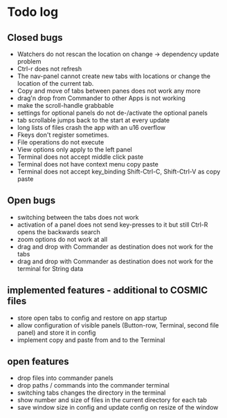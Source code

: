 # Todo log

## Closed bugs

- Watchers do not rescan the location on change -> dependency update problem
- Ctrl-r does not refresh
- The nav-panel cannot create new tabs with locations or change the location of the current tab.
- Copy and move of tabs between panes does not work any more
- drag'n drop from Commander to other Apps is not working
- make the scroll-handle grabbable
- settings for optional panels do not de-/activate the optional panels
- tab scrollable jumps back to the start at every update
- long lists of files crash the app with an u16 overflow
- Fkeys don't register sometimes.
- File operations do not execute
- View options only apply to the left panel
- Terminal does not accept middle click paste
- Terminal does not have context menu copy paste
- Terminal does not accept key_binding Shift-Ctrl-C, Shift-Ctrl-V as copy paste

## Open bugs

- switching between the tabs does not work
- activation of a panel does not send key-presses to it but still Ctrl-R opens the backwards search
- zoom options do not work at all
- drag and drop with Commander as destination does not work for the tabs
- drag and drop with Commander as destination does not work for the terminal for String data

## implemented features - additional to COSMIC files

- store open tabs to config and restore on app startup
- allow configuration of visible panels (Button-row, Terminal, second file panel) and store it in config
- implement copy and paste from and to the Terminal

## open features

- drop files into commander panels
- drop paths / commands into the commander terminal
- switching tabs changes the directory in the terminal
- show number and size of files in the current directory for each tab
- save window size in config and update config on resize of the window

